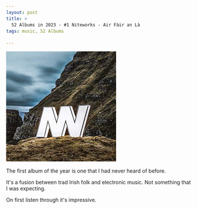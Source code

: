 ```yaml
---
layout: post 
title: >
  52 Albums in 2023 - #1 Niteworks - Air Fàir an Là
tags: music, 52 Albums

---
```


![Niteworks](/assets/img/Albums-2023/Niteworks.jpg)

The first album of the year is one that I had never heard of before.

It's a fusion between trad Irish folk and electronic music. Not something that I was expecting.

On first listen through it's impressive. 
